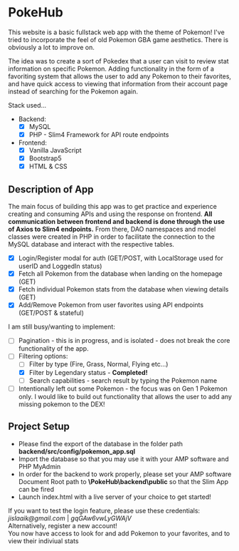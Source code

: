 # PokeHub
This website is a basic fullstack web app with the theme of Pokemon!
I've tried to incorporate the feel of old Pokemon GBA game aesthetics. There is obviously a lot to improve on.

The idea was to create a sort of Pokedex that a user can visit to review stat information on specific Pokemon. Adding functionality in the form of a favoriting system that allows the user to add any Pokemon to their favorites, and have quick access to viewing that information from their account page instead of searching for the Pokemon again.

Stack used...
- Backend:
    - [X] MySQL
    - [X] PHP - Slim4 Framework for API route endpoints
- Frontend:
    - [X] Vanilla JavaScript
    - [X] Bootstrap5
    - [X] HTML & CSS

## Description of App

The main focus of building this app was to get practice and experience creating and consuming APIs and using the response on frontend. 
__All communication between frontend and backend is done through the use of Axios to Slim4 endpoints.__
From there, DAO namespaces and model classes were created in PHP in order to facilitate the connection to the MySQL database and interact with the respective tables.

- [X] Login/Register modal for auth (GET/POST, with LocalStorage used for userID and LoggedIn status)
- [X] Fetch all Pokemon from the database when landing on the homepage (GET)
- [X] Fetch individual Pokemon stats from the database when viewing details (GET)
- [X] Add/Remove Pokemon from user favorites using API endpoints (GET/POST & stateful)

I am still busy/wanting to implement:
- [ ] Pagination - this is in progress, and is isolated - does not break the core functionality of the app.
- [ ] Filtering options:
    - [ ] Filter by type (Fire, Grass, Normal, Flying etc...)
    - [X] Filter by Legendary status - **Completed!**
    - [ ] Search capabilities - search result by typing the Pokemon name
- [ ] Intentionally left out some Pokemon - the focus was on Gen 1 Pokemon only. I would like to build out functionality that allows the user to add any missing pokemon to the DEX!

## Project Setup

- Please find the export of the database in the folder path **backend/src/config/pokemon_app.sql**
- Import the database so that you may use it with your AMP software and PHP MyAdmin
- In order for the backend to work properly, please set your AMP software Document Root path to **\PokeHub\backend\public** so that the Slim App can be fired
- Launch index.html with a live server of your choice to get started!

If you want to test the login feature, please use these credentials: _jislaaik@gmail.com_ | _gqGAw6vwLyGWAjV_<br>
Alternatively, register a new account!<br>
You now have access to look for and add Pokemon to your favorites, and to view their indiviual stats<br>